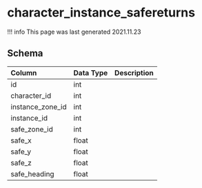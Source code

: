 # character_instance_safereturns

!!! info
	This page was last generated 2021.11.23

## Schema

| Column | Data Type | Description |
| :--- | :--- | :--- |
| id | int |  |
| character_id | int |  |
| instance_zone_id | int |  |
| instance_id | int |  |
| safe_zone_id | int |  |
| safe_x | float |  |
| safe_y | float |  |
| safe_z | float |  |
| safe_heading | float |  |

